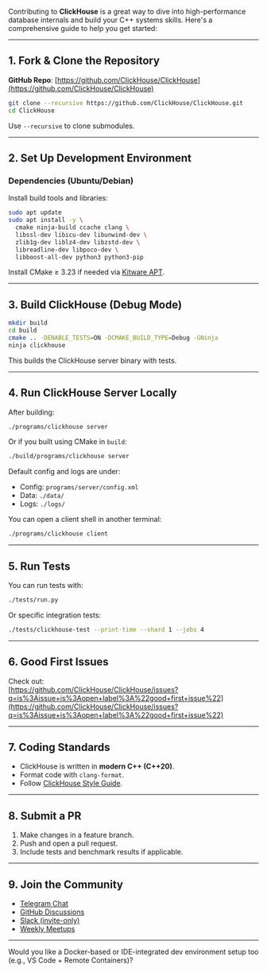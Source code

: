 Contributing to **ClickHouse** is a great way to dive into high-performance database internals and build your C++ systems skills. Here's a comprehensive guide to help you get started:

---

## **1. Fork & Clone the Repository**

**GitHub Repo**: [https://github.com/ClickHouse/ClickHouse](https://github.com/ClickHouse/ClickHouse)

```bash
git clone --recursive https://github.com/ClickHouse/ClickHouse.git
cd ClickHouse
```

Use `--recursive` to clone submodules.

---

## **2. Set Up Development Environment**

### **Dependencies (Ubuntu/Debian)**
Install build tools and libraries:

```bash
sudo apt update
sudo apt install -y \
  cmake ninja-build ccache clang \
  libssl-dev libicu-dev libunwind-dev \
  zlib1g-dev liblz4-dev libzstd-dev \
  libreadline-dev libpoco-dev \
  libboost-all-dev python3 python3-pip
```

Install CMake ≥ 3.23 if needed via [Kitware APT](https://apt.kitware.com/).

---

## **3. Build ClickHouse (Debug Mode)**

```bash
mkdir build
cd build
cmake .. -DENABLE_TESTS=ON -DCMAKE_BUILD_TYPE=Debug -GNinja
ninja clickhouse
```

This builds the ClickHouse server binary with tests.

---

## **4. Run ClickHouse Server Locally**

After building:

```bash
./programs/clickhouse server
```

Or if you built using CMake in `build`:

```bash
./build/programs/clickhouse server
```

Default config and logs are under:
- Config: `programs/server/config.xml`
- Data: `./data/`
- Logs: `./logs/`

You can open a client shell in another terminal:

```bash
./programs/clickhouse client
```

---

## **5. Run Tests**

You can run tests with:

```bash
./tests/run.py
```

Or specific integration tests:

```bash
./tests/clickhouse-test --print-time --shard 1 --jobs 4
```

---

## **6. Good First Issues**

Check out:  
[https://github.com/ClickHouse/ClickHouse/issues?q=is%3Aissue+is%3Aopen+label%3A%22good+first+issue%22](https://github.com/ClickHouse/ClickHouse/issues?q=is%3Aissue+is%3Aopen+label%3A%22good+first+issue%22)

---

## **7. Coding Standards**

- ClickHouse is written in **modern C++ (C++20)**.
- Format code with `clang-format`.
- Follow [ClickHouse Style Guide](https://github.com/ClickHouse/ClickHouse/blob/master/CONTRIBUTING.md#style-guide).

---

## **8. Submit a PR**

1. Make changes in a feature branch.
2. Push and open a pull request.
3. Include tests and benchmark results if applicable.

---

## **9. Join the Community**

- [Telegram Chat](https://t.me/clickhouse_en)
- [GitHub Discussions](https://github.com/ClickHouse/ClickHouse/discussions)
- [Slack (invite-only)](https://clickhouse.com/slack)
- [Weekly Meetups](https://www.youtube.com/c/AltinityInc)

---

Would you like a Docker-based or IDE-integrated dev environment setup too (e.g., VS Code + Remote Containers)?